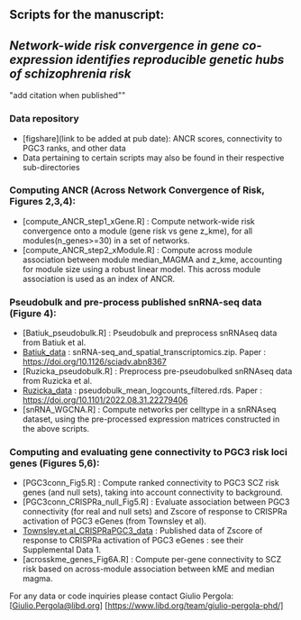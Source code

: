 ## Scripts for the manuscript: 
## *Network-wide risk convergence in gene co-expression identifies reproducible genetic hubs of schizophrenia risk*
"add citation when published""

### Data repository
* [figshare](link to be added at pub date): ANCR scores, connectivity to PGC3 ranks, and other data
* Data pertaining to certain scripts may also be found in their respective sub-directories

### Computing ANCR (Across Network Convergence of Risk, Figures 2,3,4):
* [compute_ANCR_step1_xGene.R] : Compute network-wide risk convergence onto a module (gene risk vs gene z_kme), for all modules(n_genes>=30) in a set of networks.
* [compute_ANCR_step2_xModule.R] : Compute across module association between module median_MAGMA and z_kme, accounting for module size using a robust linear model. This across module association is used as an index of ANCR.

### Pseudobulk and pre-process published snRNA-seq data  (Figure 4):
* [Batiuk_pseudobulk.R] : Pseudobulk and preprocess snRNAseq data from Batiuk et al.
* [Batiuk_data](https://zenodo.org/records/6921620) : snRNA-seq_and_spatial_transcriptomics.zip. Paper :  https://doi.org/10.1126/sciadv.abn8367
* [Ruzicka_pseudobulk.R] : Preprocess pre-pseudobulked snRNAseq data from Ruzicka et al.
* [Ruzicka_data](https://www.synapse.org/#!Synapse:syn25922167) : pseudobulk_mean_logcounts_filtered.rds. Paper :  https://doi.org/10.1101/2022.08.31.22279406
* [snRNA_WGCNA.R] : Compute networks per celltype in a snRNAseq dataset, using the pre-processed expression matrices constructed in the above scripts.

### Computing and evaluating gene connectivity to PGC3 risk loci genes (Figures 5,6):
* [PGC3conn_Fig5.R] : Compute ranked connectivity to PGC3 SCZ risk genes (and null sets), taking into account connectivity to background.
* [PGC3conn_CRISPRa_null_Fig5.R] : Evaluate association between PGC3 connectivity (for real and null sets) and Zscore of response to CRISPRa activation of PGC3 eGenes (from Townsley et al).
* [Townsley.et.al_CRISPRaPGC3_data](https://www.biorxiv.org/content/10.1101/2022.03.29.486286v2.supplementary-material) : Published data of Zscore of response to CRISPRa activation of PGC3 eGenes : see their Supplemental Data 1.
* [acrosskme_genes_Fig6A.R] : Compute per-gene connectivity to SCZ risk based on across-module association between kME and median magma.

For any data or code inquiries please contact Giulio Pergola: [Giulio.Pergola@libd.org] [https://www.libd.org/team/giulio-pergola-phd/]
